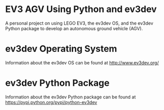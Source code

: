 # EV3 AGV Using Python and ev3dev
A personal project on using LEGO EV3, the ev3dev OS, and the ev3dev Python package to develop an autonomous ground vehicle (AGV).

# ev3dev Operating System
Information about the ev3dev OS can be found at <a href="http://www.ev3dev.org/">http://www.ev3dev.org/</a>

# ev3dev Python Package
Information about the ev3dev Python package can be found at <a href="https://pypi.python.org/pypi/python-ev3dev">https://pypi.python.org/pypi/python-ev3dev</a>
